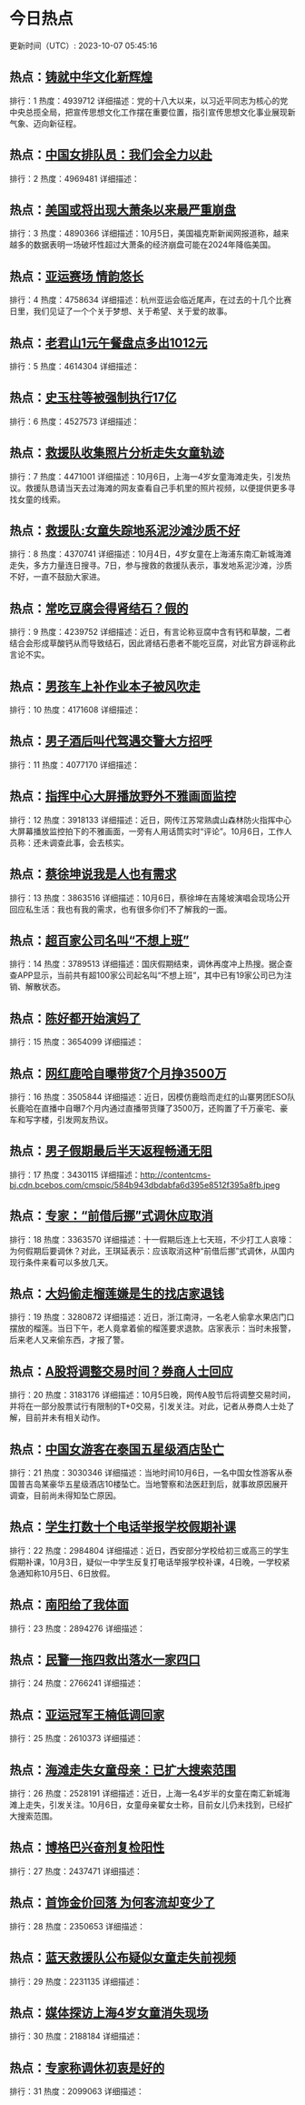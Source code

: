 # 今日热点

更新时间（UTC）: 2023-10-07 05:45:16

## 热点：[铸就中华文化新辉煌](https://cn.bing.com/search?q=铸就中华文化新辉煌)
排行：1
热度：4939712
详细描述：党的十八大以来，以习近平同志为核心的党中央总揽全局，把宣传思想文化工作摆在重要位置，指引宣传思想文化事业展现新气象、迈向新征程。

## 热点：[中国女排队员：我们会全力以赴](https://cn.bing.com/search?q=中国女排队员：我们会全力以赴)
排行：2
热度：4969481
详细描述：

## 热点：[美国或将出现大萧条以来最严重崩盘](https://cn.bing.com/search?q=美国或将出现大萧条以来最严重崩盘)
排行：3
热度：4890366
详细描述：10月5日，美国福克斯新闻网报道称，越来越多的数据表明一场破坏性超过大萧条的经济崩盘可能在2024年降临美国。

## 热点：[亚运赛场 情韵悠长](https://cn.bing.com/search?q=亚运赛场情韵悠长)
排行：4
热度：4758634
详细描述：杭州亚运会临近尾声，在过去的十几个比赛日里，我们见证了一个个关于梦想、关于希望、关于爱的故事。

## 热点：[老君山1元午餐盘点多出1012元](https://cn.bing.com/search?q=老君山1元午餐盘点多出1012元)
排行：5
热度：4614304
详细描述：

## 热点：[史玉柱等被强制执行17亿](https://cn.bing.com/search?q=史玉柱等被强制执行17亿)
排行：6
热度：4527573
详细描述：

## 热点：[救援队收集照片分析走失女童轨迹](https://cn.bing.com/search?q=救援队收集照片分析走失女童轨迹)
排行：7
热度：4471001
详细描述：10月6日，上海一4岁女童海滩走失，引发热议。救援队恳请当天去过海滩的网友查看自己手机里的照片视频，以便提供更多寻找女童的线索。

## 热点：[救援队:女童失踪地系泥沙滩沙质不好](https://cn.bing.com/search?q=救援队:女童失踪地系泥沙滩沙质不好)
排行：8
热度：4370741
详细描述：10月4日，4岁女童在上海浦东南汇新城海滩走失，多方力量连日搜寻。7日，参与搜救的救援队表示，事发地系泥沙滩，沙质不好，一直不鼓励大家进。

## 热点：[常吃豆腐会得肾结石？假的](https://cn.bing.com/search?q=常吃豆腐会得肾结石？假的)
排行：9
热度：4239752
详细描述：近日，有言论称豆腐中含有钙和草酸，二者结合会形成草酸钙从而导致结石，因此肾结石患者不能吃豆腐，对此官方辟谣称此言论不实。

## 热点：[男孩车上补作业本子被风吹走](https://cn.bing.com/search?q=男孩车上补作业本子被风吹走)
排行：10
热度：4171608
详细描述：

## 热点：[男子酒后叫代驾遇交警大方招呼](https://cn.bing.com/search?q=男子酒后叫代驾遇交警大方招呼)
排行：11
热度：4077170
详细描述：

## 热点：[指挥中心大屏播放野外不雅画面监控](https://cn.bing.com/search?q=指挥中心大屏播放野外不雅画面监控)
排行：12
热度：3918133
详细描述：近日，网传江苏常熟虞山森林防火指挥中心大屏幕播放监控拍下的不雅画面，一旁有人用话筒实时“评论”。10月6日，工作人员称：还未调查此事，会去核实。

## 热点：[蔡徐坤说我是人也有需求](https://cn.bing.com/search?q=蔡徐坤说我是人也有需求)
排行：13
热度：3863516
详细描述：10月6日，蔡徐坤在吉隆坡演唱会现场公开回应私生活：我也有我的需求，也有很多你们不了解我的一面。

## 热点：[超百家公司名叫“不想上班”](https://cn.bing.com/search?q=超百家公司名叫“不想上班”)
排行：14
热度：3789513
详细描述：国庆假期结束，调休再度冲上热搜。据企查查APP显示，当前共有超100家公司起名叫“不想上班”，其中已有19家公司已为注销、解散状态。

## 热点：[陈好都开始演妈了](https://cn.bing.com/search?q=陈好都开始演妈了)
排行：15
热度：3654099
详细描述：

## 热点：[网红鹿哈自曝带货7个月挣3500万](https://cn.bing.com/search?q=网红鹿哈自曝带货7个月挣3500万)
排行：16
热度：3505844
详细描述：近日，因模仿鹿晗而走红的山寨男团ESO队长鹿哈在直播中自曝7个月内通过直播带货赚了3500万，还购置了千万豪宅、豪车和写字楼，引发网友热议。

## 热点：[男子假期最后半天返程畅通无阻](https://cn.bing.com/search?q=男子假期最后半天返程畅通无阻)
排行：17
热度：3430115
详细描述：http://contentcms-bj.cdn.bcebos.com/cmspic/584b943dbdabfa6d395e8512f395a8fb.jpeg

## 热点：[专家：“前借后挪”式调休应取消](https://cn.bing.com/search?q=专家：“前借后挪”式调休应取消)
排行：18
热度：3363570
详细描述：十一假期后连上七天班，不少打工人哀嚎：为何假期后要调休？对此，王琪延表示：应该取消这种“前借后挪”式调休，从国内现行条件来看可以多放几天。

## 热点：[大妈偷走榴莲嫌是生的找店家退钱](https://cn.bing.com/search?q=大妈偷走榴莲嫌是生的找店家退钱)
排行：19
热度：3280872
详细描述：近日，浙江南浔，一名老人偷拿水果店门口摆放的榴莲。当日下午，老人竟拿着偷的榴莲要求退款。店家表示：当时未报警，后来老人又来偷东西，才报了警。

## 热点：[A股将调整交易时间？券商人士回应](https://cn.bing.com/search?q=A股将调整交易时间？券商人士回应)
排行：20
热度：3183176
详细描述：10月5日晚，网传A股节后将调整交易时间，并将在一部分股票试行有限制的T+0交易，引发关注。对此，记者从券商人士处了解，目前并未有相关动作。

## 热点：[中国女游客在泰国五星级酒店坠亡](https://cn.bing.com/search?q=中国女游客在泰国五星级酒店坠亡)
排行：21
热度：3030346
详细描述：当地时间10月6日，一名中国女性游客从泰国普吉岛某豪华五星级酒店10楼坠亡。当地警察和法医赶到后，就事故原因展开调查，目前尚未得知坠亡原因。

## 热点：[学生打数十个电话举报学校假期补课](https://cn.bing.com/search?q=学生打数十个电话举报学校假期补课)
排行：22
热度：2984804
详细描述：近日，西安部分学校给初三或高三的学生假期补课，10月3日，疑似一中学生反复打电话举报学校补课，4日晚，一学校紧急通知称10月5日、6日放假。

## 热点：[南阳给了我体面](https://cn.bing.com/search?q=南阳给了我体面)
排行：23
热度：2894276
详细描述：

## 热点：[民警一拖四救出落水一家四口](https://cn.bing.com/search?q=民警一拖四救出落水一家四口)
排行：24
热度：2766241
详细描述：

## 热点：[亚运冠军王楠低调回家](https://cn.bing.com/search?q=亚运冠军王楠低调回家)
排行：25
热度：2610373
详细描述：

## 热点：[海滩走失女童母亲：已扩大搜索范围](https://cn.bing.com/search?q=海滩走失女童母亲：已扩大搜索范围)
排行：26
热度：2528191
详细描述：近日，上海一名4岁半的女童在南汇新城海滩上走失，引发关注。10月6日，女童母亲翟女士称，目前女儿仍未找到，已经扩大搜索范围。

## 热点：[博格巴兴奋剂复检阳性](https://cn.bing.com/search?q=博格巴兴奋剂复检阳性)
排行：27
热度：2437471
详细描述：

## 热点：[首饰金价回落 为何客流却变少了](https://cn.bing.com/search?q=首饰金价回落为何客流却变少了)
排行：28
热度：2350653
详细描述：

## 热点：[蓝天救援队公布疑似女童走失前视频](https://cn.bing.com/search?q=蓝天救援队公布疑似女童走失前视频)
排行：29
热度：2231135
详细描述：

## 热点：[媒体探访上海4岁女童消失现场](https://cn.bing.com/search?q=媒体探访上海4岁女童消失现场)
排行：30
热度：2188184
详细描述：

## 热点：[专家称调休初衷是好的](https://cn.bing.com/search?q=专家称调休初衷是好的)
排行：31
热度：2099063
详细描述：

